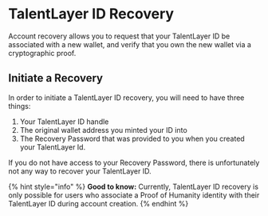 # TalentLayer ID Recovery

Account recovery allows you to request that your TalentLayer ID be associated with a new wallet, and verify that you own the new wallet via a cryptographic proof.

## Initiate a Recovery

In order to initiate a TalentLayer ID recovery, you will need to have three things:

1. Your TalentLayer ID handle
2. The original wallet address you minted your ID into
3. The Recovery Password that was provided to you when you created your TalentLayer Id.

If you do not have access to your Recovery Password, there is unfortunately not any way to recover your TalentLayer ID.

{% hint style="info" %}
**Good to know:** Currently, TalentLayer ID recovery is only possible for users who associate a Proof of Humanity identity with their TalentLayer ID during account creation.
{% endhint %}
